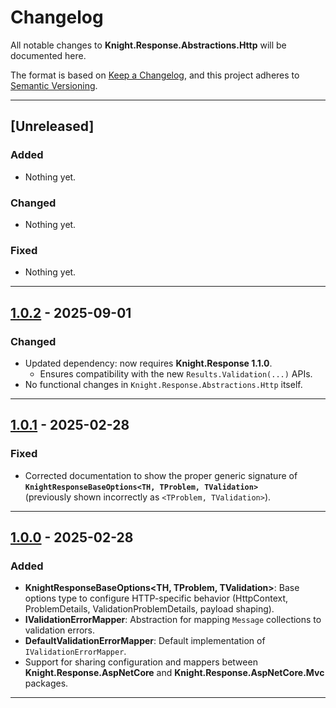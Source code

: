 # Changelog

All notable changes to **Knight.Response.Abstractions.Http** will be documented here.

The format is based on [Keep a Changelog](https://keepachangelog.com/en/1.0.0/), and this project adheres to [Semantic Versioning](https://semver.org/spec/v2.0.0.html).

---

## [Unreleased]

### Added
- Nothing yet.

### Changed
- Nothing yet.

### Fixed
- Nothing yet.

---

## [1.0.2] - 2025-09-01

### Changed
- Updated dependency: now requires **Knight.Response 1.1.0**.
  - Ensures compatibility with the new `Results.Validation(...)` APIs.
- No functional changes in `Knight.Response.Abstractions.Http` itself.

---

## [1.0.1] - 2025-02-28

### Fixed
- Corrected documentation to show the proper generic signature of  
  **`KnightResponseBaseOptions<TH, TProblem, TValidation>`**  
  (previously shown incorrectly as `<TProblem, TValidation>`).

---

## [1.0.0] - 2025-02-28

### Added
* **KnightResponseBaseOptions<TH, TProblem, TValidation>**: Base options type to configure HTTP-specific behavior (HttpContext, ProblemDetails, ValidationProblemDetails, payload shaping).
* **IValidationErrorMapper**: Abstraction for mapping `Message` collections to validation errors.
* **DefaultValidationErrorMapper**: Default implementation of `IValidationErrorMapper`.
* Support for sharing configuration and mappers between **Knight.Response.AspNetCore** and **Knight.Response.AspNetCore.Mvc** packages.

---

[1.0.0]: https://github.com/KnightBadaru/Knight.Response/releases/tag/abstractions-http-v1.0.0
[1.0.1]: https://github.com/KnightBadaru/Knight.Response/releases/tag/abstractions-http-v1.0.1
[1.0.2]: https://github.com/KnightBadaru/Knight.Response/releases/tag/abstractions-http-v1.0.2